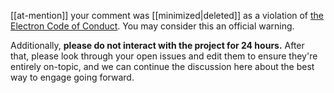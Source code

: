 [[at-mention]] your comment was [[minimized|deleted]] as a violation of [the Electron Code of Conduct](https://github.com/electron/electron/blob/master/CODE_OF_CONDUCT.md). You may consider this an official warning.

Additionally, **please do not interact with the project for 24 hours.** After that, please look through your open issues and edit them to ensure they're entirely on-topic, and we can continue the discussion here about the best way to engage going forward.
